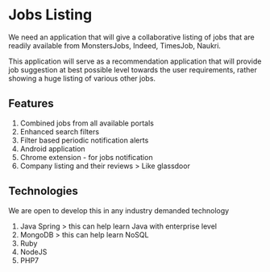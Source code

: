 # Jobs Listing

We need an application that will give a collaborative listing of jobs that are readily available from MonstersJobs, Indeed, TimesJob, Naukri.

This application will serve as a recommendation application that will provide job suggestion at best possible level towards the user requirements, rather showing a huge listing of various other jobs.

## Features

1. Combined jobs from all available portals
1. Enhanced search filters
1. Filter based periodic notification alerts
1. Android application
1. Chrome extension - for jobs notification
1. Company listing and their reviews > Like glassdoor

## Technologies

We are open to develop this in any industry demanded technology

1. Java Spring > this can help learn Java with enterprise level
1. MongoDB > this can help learn NoSQL
1. Ruby
1. NodeJS
1. PHP7